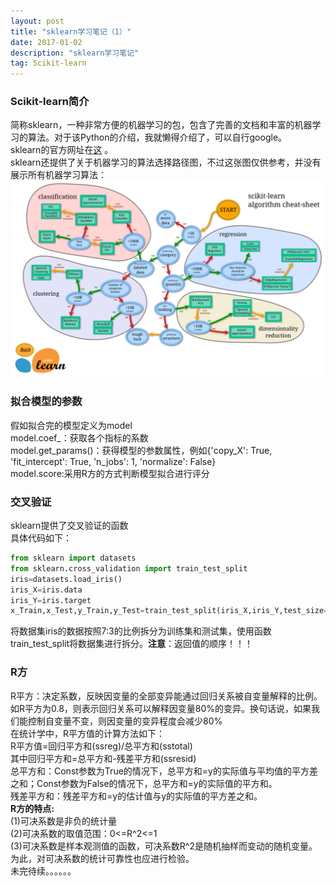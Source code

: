 ```yaml
---
layout: post
title: "sklearn学习笔记（1）"
date: 2017-01-02 
description: "sklearn学习笔记"
tag: Scikit-learn 
---
```


<script type="text/javascript" src="http://cdn.mathjax.org/mathjax/latest/MathJax.js?config=default"></script>

<h3> Scikit-learn简介</h3>

简称sklearn，一种非常方便的机器学习的包，包含了完善的文档和丰富的机器学习的算法。对于该Python的介绍，我就懒得介绍了，可以自行google。  
sklearn的官方网址在[这](http://scikit-learn.org/) 。     
sklearn还提供了关于机器学习的算法选择路径图，不过这张图仅供参考，并没有展示所有机器学习算法：  
![机器学习算法选择路线图](/images/ml_map.png)

<h3> 拟合模型的参数</h3>

假如拟合完的模型定义为model  
model.coef_：获取各个指标的系数   
model.get_params()：获得模型的参数属性，例如{'copy_X': True, 'fit_intercept': True, 'n_jobs': 1, 'normalize': False}   
model.score:采用R方的方式判断模型拟合进行评分    

<h3>交叉验证</h3>

sklearn提供了交叉验证的函数  
具体代码如下：   

```python
from sklearn import datasets
from sklearn.cross_validation import train_test_split
iris=datasets.load_iris()
iris_X=iris.data
iris_Y=iris.target
x_Train,x_Test,y_Train,y_Test=train_test_split(iris_X,iris_Y,test_size=0.3)
```

将数据集iris的数据按照7:3的比例拆分为训练集和测试集，使用函数 train_test_split将数据集进行拆分。**注意**：返回值的顺序！！！  

<h3>R方</h3>

R平方：决定系数，反映因变量的全部变异能通过回归关系被自变量解释的比例。如R平方为0.8，则表示回归关系可以解释因变量80%的变异。换句话说，如果我们能控制自变量不变，则因变量的变异程度会减少80%  
在统计学中，R平方值的计算方法如下：  
R平方值=回归平方和(ssreg)/总平方和(sstotal)  
其中回归平方和=总平方和-残差平方和(ssresid)  
总平方和：Const参数为True的情况下，总平方和=y的实际值与平均值的平方差之和；Const参数为False的情况下，总平方和=y的实际值的平方和。  
残差平方和：残差平方和=y的估计值与y的实际值的平方差之和。  
 **R方的特点:**   
(1)可决系数是非负的统计量  
(2)可决系数的取值范围：0<=R^2<=1  
(3)可决系数是样本观测值的函数，可决系数R^2是随机抽样而变动的随机变量。为此，对可决系数的统计可靠性也应进行检验。  
未完待续。。。。。。   